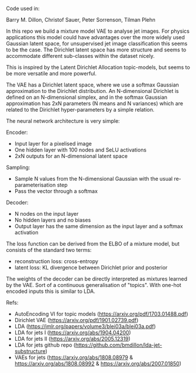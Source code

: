 Code used in:

Barry M. Dillon, Christof Sauer, Peter Sorrenson, Tilman Plehn

In this repo we build a mixture model VAE to analyse jet images.
For physics applications this model could have advantages over the more widely used Gaussian latent space, for unsupervised jet image classification this seems to be the case.
The Dirichlet latent space has more structure and seems to accommodate different sub-classes within the dataset nicely.

This is inspired by the Latent Dirichlet Allocation topic-models, but seems to be more versatile and more powerful.

The VAE has a Dirichlet latent space, where we use a softmax Gaussian approximation to the Dirichlet distribution.
An N-dimensional Dirichlet is defined on an N-dimensional simplex, and in the softmax Gaussian approximation has 2xN parameters (N means and N variances) which are related to the Dirichlet hyper-parameters by a simple relation.

The neural network architecture is very simple:

Encoder:
 - Input layer for a pixelised image
 - One hidden layer with 100 nodes and SeLU activations
 - 2xN outputs for an N-dimensional latent space

Sampling:
 - Sample N values from the N-dimensional Gaussian with the usual re-parameterisation step
 - Pass the vector through a softmax

Decoder:
 - N nodes on the input layer
 - No hidden layers and no biases
 - Output layer has the same dimension as the input layer and a softmax activation

The loss function can be derived from the ELBO of a mixture model, but consists of the standard two terms:
 - reconstruction loss: cross-entropy
 - latent loss: KL divergence between Dirichlet prior and posterior

The weights of the decoder can be directly interpreted as mixtures learned by the VAE.
Sort of a continuous generalisation of "topics".
With one-hot encoded inputs this is similar to LDA.

Refs:
 - AutoEncoding VI for topic models (https://arxiv.org/pdf/1703.01488.pdf)
 - Dirichlet VAE (https://arxiv.org/pdf/1901.02739.pdf)
 - LDA (https://jmlr.org/papers/volume3/blei03a/blei03a.pdf)
 - LDA for jets I (https://arxiv.org/abs/1904.04200)
 - LDA for jets II (https://arxiv.org/abs/2005.12319)
 - LDA for jets github repo (https://github.com/bmdillon/lda-jet-substructure)
 - VAEs for jets (https://arxiv.org/abs/1808.08979 & https://arxiv.org/abs/1808.08992 & https://arxiv.org/abs/2007.01850)
